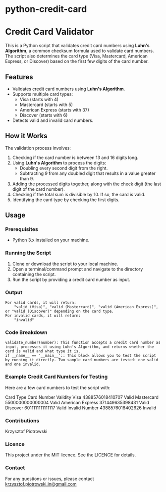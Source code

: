 # python-credit-card
# Credit Card Validator

This is a Python script that validates credit card numbers using **Luhn's Algorithm**, a common checksum formula used to validate card numbers. The script also determines the card type (Visa, Mastercard, American Express, or Discover) based on the first few digits of the card number.

## Features
- Validates credit card numbers using **Luhn's Algorithm**.
- Supports multiple card types:
  - Visa (starts with 4)
  - Mastercard (starts with 5)
  - American Express (starts with 37)
  - Discover (starts with 6)
- Detects valid and invalid card numbers.

## How it Works
The validation process involves:
1. Checking if the card number is between 13 and 16 digits long.
2. Using **Luhn's Algorithm** to process the digits:
   - Doubling every second digit from the right.
   - Subtracting 9 from any doubled digit that results in a value greater than 9.
3. Adding the processed digits together, along with the check digit (the last digit of the card number).
4. Checking if the total sum is divisible by 10. If so, the card is valid.
5. Identifying the card type by checking the first digits.

## Usage

### Prerequisites
- Python 3.x installed on your machine.

### Running the Script
1. Clone or download the script to your local machine.
2. Open a terminal/command prompt and navigate to the directory containing the script.
3. Run the script by providing a credit card number as input.

### Output

    For valid cards, it will return:
        "valid (Visa)", "valid (Mastercard)", "valid (American Express)", or "valid (Discover)" depending on the card type.
    For invalid cards, it will return:
        "invalid"

### Code Breakdown

    validate_number(number): This function accepts a credit card number as input, processes it using Luhn's Algorithm, and returns whether the card is valid and what type it is.
    if __name__ == '__main__':: This block allows you to test the script by running it directly. Two sample card numbers are tested: one valid and one invalid.

### Example Credit Card Numbers for Testing

Here are a few card numbers to test the script with:

Card Type	Card Number	Validity
Visa	4388576018410707	Valid
Mastercard	5500000000000004	Valid
American Express	371449635398431	Valid
Discover	6011111111111117	Valid
Invalid Number	4388576018402626	Invalid

### Contributions
Krzysztof Piotrowski

### Licence 
This project under the MIT licence. See the LICENCE for details. 

### Contact 
For any questions or issues, please contact krzysztof.piotrowski.in@gmail.com

